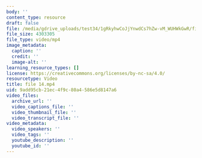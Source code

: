 ```yaml
---
body: ''
content_type: resource
draft: false
file: /media/gdrive_uploads/test34/1gRkyhwCoJjYnwdCs7hZw-vM_WUHWkGwR/file-14.mp4
file_size: 4303305
file_type: video/mp4
image_metadata:
  caption: ''
  credit: ''
  image-alt: ''
learning_resource_types: []
license: https://creativecommons.org/licenses/by-nc-sa/4.0/
resourcetype: Video
title: file 14.mp4
uid: 9add95cb-21ec-4f9c-80a4-586e5d8147a6
video_files:
  archive_url: ''
  video_captions_file: ''
  video_thumbnail_file: ''
  video_transcript_file: ''
video_metadata:
  video_speakers: ''
  video_tags: ''
  youtube_description: ''
  youtube_id: ''
---
```

